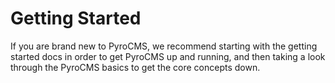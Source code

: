 # Getting Started

If you are brand new to PyroCMS, we recommend starting with the getting started docs in order to get PyroCMS up and running, and then taking a look through the PyroCMS basics to get the core concepts down.